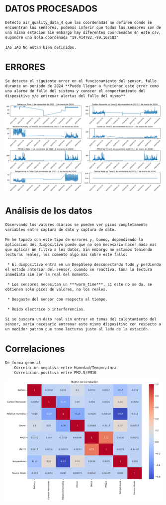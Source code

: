 # DATOS PROCESADOS
    Detecto air_quality_data_4 que las coordenadas no definen donde se encuentran los sensores, podemos inferir que todos los sensores son de una misma estacion sin embargo hay diferentes coordenadas en este csv, supondre una sola coordenada "19.414782,-99.167183"

    IAS IAQ No estan bien definidos.

# ERRORES
    Se detecta el siguiente error en el funcionamiento del sensor, fallo durante un periodo de 2024 **Puede llegar a funcionar este error como una alarma de fallo del sistema y conocer el comportamiento del dispositivo y/o entrenar alertas del fallo del mismo**
![image](https://github.com/DavOrland/estacion-met/blob/main/reports/figures/error_data.png?raw=true)

# Análisis de los datos
    Observando los valores diarios se pueden ver picos completamente variables entre captura de dato y captura de dato.

    Me he topado con este tipo de errores y, bueno, dependiendo la aplicacion del dispositivo puede que no sea necesario hacer nada mas que aplicar un filtro a los datos. Sin embargo no estamos teniendo lecturas reales, les comento algo mas sobre este fallo:

     * El dispositivo entra en un DeepSleep desconectando todo y perdiendo el estado anterior del sensor, cuando se reactiva, toma la lectura inmediata sin ser la real del momento.

     * Los sensores necesitan un ***warm_time***, si este no se da, se obtienen solo picos de valores, no los reales.

     * Desgaste del sensor con respecto al tiempo.

     * Ruido electrico o interferencias.
    
    Si se buscara un dato real sin entrar en temas del calentamiento del sensor, seria necesario entrenar este mismo dispositivo con respecto a un medidor patron que tome lecturas justo al lado de la estación.

# Correlaciones
    De forma general
        Correlacion negativa entre Humedad/Temperatura
        Correlacion positiva entre PM2.5/PM10
![heatmap](https://github.com/DavOrland/estacion-met/blob/main/reports/figures/heatmap.png?raw=true)

